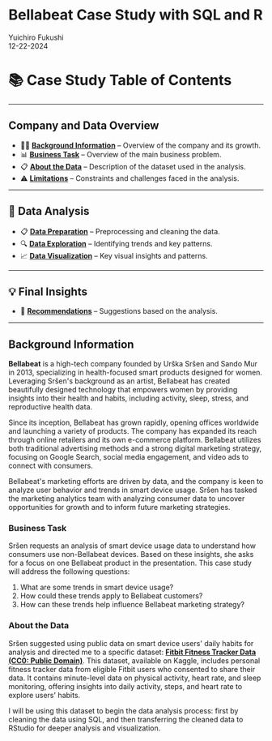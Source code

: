 Bellabeat Case Study with SQL and R
================
Yuichiro Fukushi<br>12-22-2024

# 📚 Case Study Table of Contents

---

## **Company and Data Overview**  
- 🧑‍💼 [**Background Information**](#background-information) – Overview of the company and its growth.
- 📊 [**Business Task**](#business-task) – Overview of the main business problem.
- 📋 [**About the Data**](#about-the-data) – Description of the dataset used in the analysis.
- ⚠️ [**Limitations**](#limitations) – Constraints and challenges faced in the analysis.

---

## **🔧 Data Analysis**
- 📋 [**Data Preparation**](#data-preparation) – Preprocessing and cleaning the data.
- 🔍 [**Data Exploration**](#data-exploration) – Identifying trends and key patterns.
- 📈 [**Data Visualization**](#data-visualization) – Key visual insights and patterns.

---

## **💡 Final Insights**
- 🎯 [**Recommendations**](#recommendations) – Suggestions based on the analysis.

---

## Background Information

**Bellabeat** is a high-tech company founded by Urška Sršen and Sando Mur in 2013, specializing in health-focused smart products designed for women. Leveraging Sršen's background as an artist, Bellabeat has created beautifully designed technology that empowers women by providing insights into their health and habits, including activity, sleep, stress, and reproductive health data.

Since its inception, Bellabeat has grown rapidly, opening offices worldwide and launching a variety of products. The company has expanded its reach through online retailers and its own e-commerce platform. Bellabeat utilizes both traditional advertising methods and a strong digital marketing strategy, focusing on Google Search, social media engagement, and video ads to connect with consumers.

Bellabeat's marketing efforts are driven by data, and the company is keen to analyze user behavior and trends in smart device usage. Sršen has tasked the marketing analytics team with analyzing consumer data to uncover opportunities for growth and to inform future marketing strategies.

### Business Task

Sršen requests an analysis of smart device usage data to understand how consumers use non-Bellabeat devices. Based on these insights, she asks for a focus on one Bellabeat product in the presentation. This case study will address the following questions:

1.  What are some trends in smart device usage?
2.  How could these trends apply to Bellabeat customers?
3.  How can these trends help influence Bellabeat marketing strategy?

### About the Data

Sršen suggested using public data on smart device users' daily habits for analysis and directed me to a specific dataset: **[Fitbit Fitness Tracker Data (CC0: Public Domain)](https://www.kaggle.com/datasets/arashnic/fitbit)**. This dataset, available on Kaggle, includes personal fitness tracker data from eligible Fitbit users who consented to share their data. It contains minute-level data on physical activity, heart rate, and sleep monitoring, offering insights into daily activity, steps, and heart rate to explore users' habits. 

I will be using this dataset to begin the data analysis process: first by cleaning the data using SQL, and then transferring the cleaned data to RStudio for deeper analysis and visualization.


